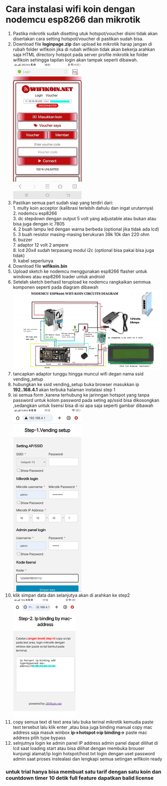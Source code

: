 # Cara instalasi wifi koin dengan nodemcu esp8266 dan mikrotik
1. Pastika mikrotik sudah disetting utuk hotspot/voucher disini tidak akan disertakan cara setting hotspot/voucher di pastikan sudah bisa.<br>
2. Download file **loginpage.zip** dan upload ke mikrotik harap jangan di rubah folder wifikoin jika di rubah wifikoin tidak akan bekerja arahkan saja HTML directory hotspot pada server profile mikrotik ke folder wifikoin sehingga tapilan login akan tampak seperti dibawah.<br>
![loginpage png](https://raw.githubusercontent.com/joehari9/nodemcu-esp8266-wifi-koin/main/screenshot/login.jpg) 
3. Pastikan semua part sudah siap yang terdiri dari:<br>
           1. multy koin acceptor (kalibrasi terlebih dahulu dan ingat urutannya)<br>
           2. nodemcu esp8266<br>
           3. dc stepdown dengan output 5 volt yang adjustable atau bukan atau bisa juga dengan ic 7805<br>
           4. 2 buah lampu led dengan warna berbeda (optional jika tidak ada lcd)<br>
           5. 3 buah resistor masing-masing berukuran 39k 10k dan 220 ohm<br>
           6. buzzer<br>
           7. adaptor 12 volt 2 ampere<br>
           8. lcd 20x4 sudah terpasang modul i2c (optional bisa pakai bisa juga tidak)<br>
           9. kabel seperlunya<br>
5. Download file **wifikoin.bin**<br>
6. Upload sketch ke nodemcu menggunakan esp8266 flasher untuk windows atau esp8266 loader untuk android<br>
7. Setelah sketch berhasil terupload ke nodemcu rangkaikan semmua komponen seperti pada diagram dibawah<br>
![diagram png](https://raw.githubusercontent.com/joehari9/nodemcu-esp8266-wifi-koin/main/screenshot/diagram.jpg)<br>
8. tancapkan adaptor tunggu hingga muncul wifi degan nama ssid vending_setup <br>
9. hubungkan ke ssid vending_setup buka browser masukkan ip **192..168.4.1** akan terbuka halaman instalasi step 1<br>
10. isi semua form ,karena terhubung ke jarinngan hotspot yang tanpa password untuk kolom password pada seting ap/ssid bisa dikosongkan ,sedangkan untuk lisensi bisa di isi apa saja seperti gambar dibawah<br>
![install png](https://raw.githubusercontent.com/joehari9/nodemcu-esp8266-wifi-koin/main/screenshot/istall-step1.jpg)<br>
11. klik simpan data dan selanjutya akan di arahkan ke step2<br>
![step2 png](https://raw.githubusercontent.com/joehari9/nodemcu-esp8266-wifi-koin/main/screenshot/install-step2.png)<br>
12. copy semua text di text area lalu buka terinal mikrotik kemudia paste text tersebut lalu klik enter ,atau bisa juga binding manual copy mac address saja masuk winbox **ip->hotspot->ip binding->** paste mac address pilih type bypass<br>
13. selnjutnya login ke admin panel IP address admin panel dapat dilihat di lcd saat loading start atau bisa dilihat dengan membuka brouser kunjungi alamat/ip login hotspot/host.txt login dengan uset password admin saat proses instealasi dan lengkapi semua setingan wifikoin ready <br>
### untuk trial hanya bisa membuat satu tarif dengan satu koin dan countdown timer 10 detik full feature dapatkan balid license
